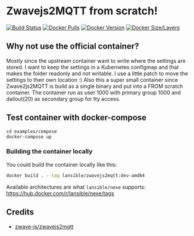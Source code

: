 # Zwavejs2MQTT from scratch!
[![Build Status](https://github.com/LANsible/docker-zwavejs2mqtt/actions/workflows/docker.yml/badge.svg)](https://github.com/LANsible/docker-zwavejs2mqtt/actions/workflows/docker.yml)
[![Docker Pulls](https://img.shields.io/docker/pulls/lansible/zwavejs2mqtt.svg)](https://hub.docker.com/r/lansible/zwavejs2mqtt)
[![Docker Version](https://img.shields.io/docker/v/lansible/zwavejs2mqtt.svg?sort=semver)](https://hub.docker.com/r/lansible/zwavejs2mqtt)
[![Docker Size/Layers](https://img.shields.io/docker/image-size/lansible/zwavejs2mqtt.svg?sort=semver)](https://hub.docker.com/r/lansible/zwavejs2mqtt)

## Why not use the official container?

Mostly since the upstream container want to write where the settings are stored. I want to keep the settings in a Kubernetes configmap and that makes the folder readonly and not writable.
I use a little patch to move the settings to their own location :)
Also this a super small container since Zwave2js2MQTT is build as a single binary and put into a FROM scratch container.
The container run as user 1000 with primary group 1000 and dailout(20) as secondary group for tty access.

## Test container with docker-compose

```
cd examples/compose
docker-compose up
```

### Building the container locally

You could build the container locally like this:

```bash
docker build . --tag lansible/zwavejs2mqtt:dev-amd64
```

Available architectures are what `lansible/nexe` supports:
https://hub.docker.com/r/lansible/nexe/tags

## Credits

* [zwave-js/zwavejs2mqtt](https://github.com/zwave-js/zwavejs2mqtt/)